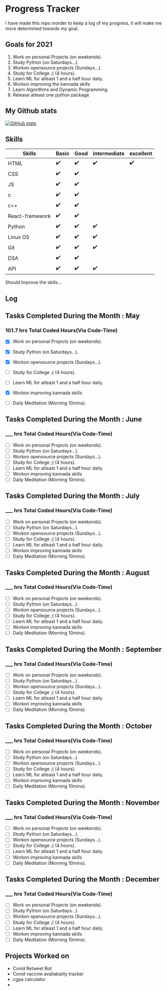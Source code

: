 # Progress Tracker

I have made this repo inorder to keep a log of my progress, it will make me more determined towards my goal.

## Goals for 2021
1. Work on personal Projects (on weekends).
2. Study Python (on Saturdays...).
3. Workon opensource projects (Sundays...).
4. Study for College ;( (4 hours).
5. Learn ML for atleast 1 and a half hour daily.
6. Workon improving the kannada skills
7. Learn Algorithms and Dynamic Programming.
8. Release atleast one python package

## My Github stats
[![GitHub stats](https://github-readme-stats.vercel.app/api?username=Prajwalprakash3722&show_icons=true&theme=tokyonight&line_height=27)](https://github.com/Prajwalprakash3722)

## Skills

Skills| Basic | Good | intermediate | excellent|
----|------|----------|---------|-----------|
HTML|:heavy_check_mark:|:heavy_check_mark:|:heavy_check_mark:|:heavy_check_mark:|
CSS|:heavy_check_mark:|:heavy_check_mark:| | |
JS|:heavy_check_mark:|:heavy_check_mark:|| |
c|:heavy_check_mark:|:heavy_check_mark:|| |
c++|:heavy_check_mark:|:heavy_check_mark:|||
React-framework|:heavy_check_mark:|:heavy_check_mark:|||
Python|:heavy_check_mark:|:heavy_check_mark:|:heavy_check_mark:||
Linux OS|:heavy_check_mark:|:heavy_check_mark:|:heavy_check_mark:||
Git|:heavy_check_mark:|:heavy_check_mark:|:heavy_check_mark:||
DSA|:heavy_check_mark:|:heavy_check_mark:|||
API|:heavy_check_mark:|:heavy_check_mark:|:heavy_check_mark:||

Should Improve the skills...

## Log

## Tasks Completed During the Month : May
### 101.7 hrs Total Coded Hours(Via Code-Time)
- [x] Work on personal Projects (on weekends).
- [x] Study Python (on Saturdays...).
- [x] Workon opensource projects (Sundays...).
- [ ] Study for College ;( (4 hours).
- [ ] Learn ML for atleast 1 and a half hour daily.
- [x] Workon improving kannada skills
- [ ] Daily Meditation (Morning 10mins).
  

## Tasks Completed During the Month : June
### ___ hrs Total Coded Hours(Via Code-Time)
- [ ] Work on personal Projects (on weekends).
- [ ] Study Python (on Saturdays...).
- [ ] Workon opensource projects (Sundays...).
- [ ] Study for College ;( (4 hours).
- [ ] Learn ML for atleast 1 and a half hour daily.
- [ ] Workon improving kannada skills
- [ ] Daily Meditation (Morning 10mins).

## Tasks Completed During the Month : July
### ___ hrs Total Coded Hours(Via Code-Time)
- [ ] Work on personal Projects (on weekends).
- [ ] Study Python (on Saturdays...).
- [ ] Workon opensource projects (Sundays...).
- [ ] Study for College ;( (4 hours).
- [ ] Learn ML for atleast 1 and a half hour daily.
- [ ] Workon improving kannada skills
- [ ] Daily Meditation (Morning 10mins).

## Tasks Completed During the Month : August
### ___ hrs Total Coded Hours(Via Code-Time)
- [ ] Work on personal Projects (on weekends).
- [ ] Study Python (on Saturdays...).
- [ ] Workon opensource projects (Sundays...).
- [ ] Study for College ;( (4 hours).
- [ ] Learn ML for atleast 1 and a half hour daily.
- [ ] Workon improving kannada skills
- [ ] Daily Meditation (Morning 10mins).

## Tasks Completed During the Month : September
### ___ hrs Total Coded Hours(Via Code-Time)
- [ ] Work on personal Projects (on weekends).
- [ ] Study Python (on Saturdays...).
- [ ] Workon opensource projects (Sundays...).
- [ ] Study for College ;( (4 hours).
- [ ] Learn ML for atleast 1 and a half hour daily.
- [ ] Workon improving kannada skills
- [ ] Daily Meditation (Morning 10mins).

## Tasks Completed During the Month : October
### ___ hrs Total Coded Hours(Via Code-Time)
- [ ] Work on personal Projects (on weekends).
- [ ] Study Python (on Saturdays...).
- [ ] Workon opensource projects (Sundays...).
- [ ] Study for College ;( (4 hours).
- [ ] Learn ML for atleast 1 and a half hour daily.
- [ ] Workon improving kannada skills
- [ ] Daily Meditation (Morning 10mins).

## Tasks Completed During the Month : November
### ___ hrs Total Coded Hours(Via Code-Time)
- [ ] Work on personal Projects (on weekends).
- [ ] Study Python (on Saturdays...).
- [ ] Workon opensource projects (Sundays...).
- [ ] Study for College ;( (4 hours).
- [ ] Learn ML for atleast 1 and a half hour daily.
- [ ] Workon improving kannada skills
- [ ] Daily Meditation (Morning 10mins).

## Tasks Completed During the Month : December
### ___ hrs Total Coded Hours(Via Code-Time)
- [ ] Work on personal Projects (on weekends).
- [ ] Study Python (on Saturdays...).
- [ ] Workon opensource projects (Sundays...).
- [ ] Study for College ;( (4 hours).
- [ ] Learn ML for atleast 1 and a half hour daily.
- [ ] Workon improving kannada skills
- [ ] Daily Meditation (Morning 10mins).

## Projects Worked on 
+ Covid Retweet Bot
+ Covid vaccine avaliabality tracker
+ cgpa calculator
+  

